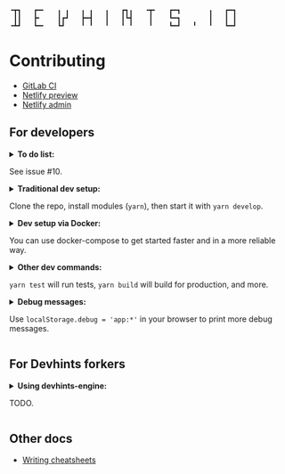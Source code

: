 ```
╺┳┓   ┏━╸   ╻ ╻   ╻ ╻   ╻   ┏┓╻   ╺┳╸   ┏━┓       ╻   ┏━┓
 ┃┃   ┣╸    ┃┏┛   ┣━┫   ┃   ┃┗┫    ┃    ┗━┓       ┃   ┃ ┃
╺┻┛   ┗━╸   ┗┛    ╹ ╹   ╹   ╹ ╹    ╹    ┗━┛   ╹   ╹   ┗━┛
```

# Contributing

- [GitLab CI](https://gitlab.com/rstacruz/devhints-engine/pipelines)
- [Netlify preview](http://devhints-engine.netlify.com/)
- [Netlify admin](https://app.netlify.com/sites/devhints-engine/settings/general)

## For developers

<details>
<summary><strong>To do list:</strong> <p>See issue #10.</p></summary><blockquote>

- [devhints-engine TODO list](https://github.com/rstacruz/devhints-engine/issues/10) _(github.com)_

</blockquote></details>

<!-- ## Traditional dev setup -->

<details>
<summary><strong>Traditional dev setup:</strong> <p>Clone the repo, install modules (<code>yarn</code>), then start it with <code>yarn develop</code>.</p></summary><blockquote>

This sets up a dev environment of `devhints-engine`. Note that you need Node 8+ and Yarn 1.5+.

```bash
# Clone the repo
git clone https://github.com/rstacruz/devhints-engine.git
cd devhints-engine

# First-time setup
yarn --force

# Start the server
yarn develop

# Open in the browser
open http://localhost:19336/
```

</blockquote></details>

<!-- ## Dev setup via Docker -->

<details>
<summary><strong>Dev setup via Docker:</strong> <p>You can use docker-compose to get started faster and in a more reliable way.</p></summary><blockquote>

You can also run it via Docker. You only need to [install Docker](https://gist.github.com/rstacruz/297fc799f094f55d062b982f7dac9e41) (with docker-compose).

```bash
alias dr='docker-compose run --rm web'

# Clone the repo
git clone https://github.com/rstacruz/devhints-engine.git
cd devhints-engine

# First-time setup
dr yarn --force

# Start the server
docker-compose up
```

Open <http://localhost:19336/> in your browser afterwards.

</blockquote></details>

<!-- ### Other dev commands -->

<details>
<summary><strong>Other dev commands:</strong> <p><code>yarn test</code> will run tests, <code>yarn build</code> will build for production, and more.</p></summary><blockquote>

| Command                      | Description            |
| ---------------------------- | ---------------------- |
| `yarn test`                  | Run tests              |
| `yarn test --watch --notify` | Run tests continuously |
| `yarn build`                 | build for production   |

Prefix them with `docker-compose run --rm web` to run them inside the Docker container.

</blockquote></details>

<!-- ### Debug messages -->

<details>
<summary><strong>Debug messages:</strong> <p>Use <code>localStorage.debug = 'app:*'</code> in your browser to print more debug messages.</p></summary><blockquote>

Run this in the JavaScript console:

```js
localStorage.debug = 'app:*'
```

</blockquote></details>

## For Devhints forkers

<details>
<summary><strong>Using devhints-engine:</strong> <p>TODO.</p></summary><blockquote>

TODO: Write more about this here

</blockquote></details>

## Other docs

- [Writing cheatsheets](docs/writing_cheatsheets.md)

